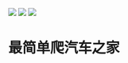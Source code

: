 ![](https://img.shields.io/badge/%E8%AF%84%E5%88%86---%E2%98%85%E2%98%85%E2%98%85%E2%98%86%E2%98%86-lightgrey)
![](https://img.shields.io/badge/GGv5-v%201.0-important)
![](https://img.shields.io/badge/sky-666-9cf.svg)
<h1>最简单爬汽车之家</h1>
